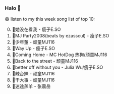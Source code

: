 

### Halo 👋

😄 listen to my this week song list of top 10:

0. 🌈她没在看我 - 瘦子E.SO
1. 🌈MJ Party2008(beats by ezasscul) - 瘦子E.SO
2. 🌈少年董  - 顽童MJ116
3. 🌈Way Up - 瘦子E.SO
4. 🌈Coming Home - MC HotDog 热狗/顽童MJ116
5. 🌈Back to the street - 顽童MJ116
6. 🌈better off without you - Julia Wu/瘦子E.SO
7. 🌈辣台妹 - 顽童MJ116
8. 🌈干大事  - 顽童MJ116
9. 🌈迷途羔羊 - 张震岳

